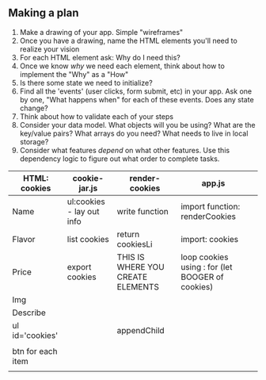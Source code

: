 ## Making a plan
1) Make a drawing of your app. Simple "wireframes"
2) Once you have a drawing, name the HTML elements you'll need to realize your vision
3) For each HTML element ask: Why do I need this?
4) Once we know _why_ we need each element, think about how to implement the "Why" as a "How"
5) Is there some state we need to initialize?
6) Find all the 'events' (user clicks, form submit, etc) in your app. Ask one by one, "What happens when" for each of these events. Does any state change?
7) Think about how to validate each of your steps
8) Consider your data model. What objects will you be using? What are the key/value pairs? What arrays do you need? What needs to live in local storage?
9) Consider what features _depend_ on what other features. Use this dependency logic to figure out what order to complete tasks.

| HTML: cookies     | cookie-jar.js             | render-cookies                    | app.js                                            |   |
|-------------------|---------------------------|-----------------------------------|---------------------------------------------------|---|
| Name              | ul:cookies - lay out info | write function                    | import function: renderCookies                    |   |
| Flavor            | list cookies              | return cookiesLi                  | import: cookies                                   |   |
| Price             | export cookies            | THIS IS WHERE YOU CREATE ELEMENTS | loop cookies using : for (let BOOGER of cookies)  |   |
| Img               |                           |                                   |                                                   |   |
| Describe          |                           |                                   |                                                   |   |
| ul id='cookies'   |                           |  appendChild                      |                                                   |   |
|                   |                           |                                   |                                                   |   |
|btn for each item  |                           |                                   |                                                   |   |
|                   |                           |                                   |                                                   |   |

